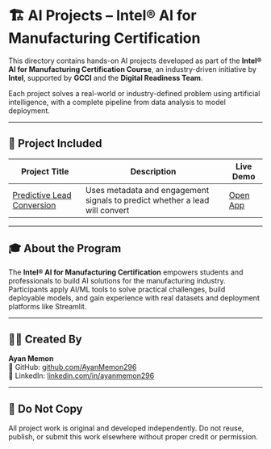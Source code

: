 # 🏗️ AI Projects – Intel® AI for Manufacturing Certification

This directory contains hands-on AI projects developed as part of the **Intel® AI for Manufacturing Certification Course**, an industry-driven initiative by **Intel**, supported by **GCCI** and the **Digital Readiness Team**.

Each project solves a real-world or industry-defined problem using artificial intelligence, with a complete pipeline from data analysis to model deployment.

---

## 📂 Project Included

| Project Title                                       | Description                                                                 | Live Demo                              |
|----------------------------------------------------|-----------------------------------------------------------------------------|----------------------------------------|
| [Predictive Lead Conversion](./Predictive-Lead-Conversion) | Uses metadata and engagement signals to predict whether a lead will convert | [Open App](https://predictive-lead-conversion.streamlit.app) |

---

## 🎓 About the Program

The **Intel® AI for Manufacturing Certification** empowers students and professionals to build AI solutions for the manufacturing industry. Participants apply AI/ML tools to solve practical challenges, build deployable models, and gain experience with real datasets and deployment platforms like Streamlit.

---

## 👨‍💻 Created By

**Ayan Memon**  
🔗 GitHub: [github.com/AyanMemon296](https://github.com/AyanMemon296)  
🔗 LinkedIn: [linkedin.com/in/ayanmemon296](https://linkedin.com/in/ayanmemon296)

---

## 🚫 Do Not Copy

All project work is original and developed independently. Do not reuse, publish, or submit this work elsewhere without proper credit or permission.
